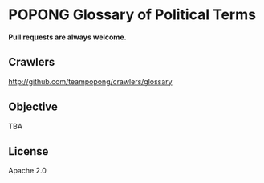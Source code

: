 # POPONG Glossary of Political Terms

**Pull requests are always welcome.**

## Crawlers
http://github.com/teampopong/crawlers/glossary

## Objective
TBA

## License
Apache 2.0
